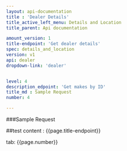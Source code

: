 ```yaml
---
layout: api-documentation
title : 'Dealer Details'
title_active_left_menu: Details and Location
title_parent: Api documentation

amount_version: 1
title-endpoint: 'Get dealer details'
spec: details_and_location
version: v1
api: dealer
dropdown-link: 'dealer'


level: 4
description_edpoint: 'Get makes by ID'
title_md : Sample Request
number: 4

---
```



###Sample Request

##test content : {{page.title-endpoint}} 

tab: {{page.number}} 
